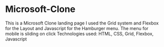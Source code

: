 # Microsoft-Clone
This is a Microsoft Clone landing page
I used the Grid system and Flexbox for the Layout and Javascript for the Hamburger menu.
The menu for mobile is sliding on click
Technologies used:
HTML, CSS, Grid, Flexbox, Javascript
